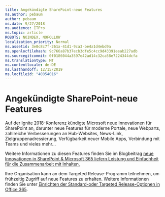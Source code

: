 ```yaml
---
title: Angekündigte SharePoint-neue Features
ms.author: pebaum
author: pebaum
ms.date: 9/27/2018
ms.audience: ITPro
ms.topic: article
ROBOTS: NOINDEX, NOFOLLOW
localization_priority: Normal
ms.assetid: 3e0c8c7f-261a-41d1-9ca3-be4a1d4ebd9a
ms.openlocfilehash: 9c766a87b37ecb3dfe5c4cc9d43391eeab227adb
ms.sourcegitcommit: 0f0186044a3597e42ad14c32ca58e7224344dcfa
ms.translationtype: MT
ms.contentlocale: de-DE
ms.lasthandoff: 12/15/2019
ms.locfileid: "40054016"
---
```

# <a name="sharepoint-new-features-announced"></a>Angekündigte SharePoint-neue Features

Auf der Ignite 2018-Konferenz kündigte Microsoft neue Innovationen für SharePoint an, darunter neue Features für moderne Portale, neue Webparts, zahlreiche Verbesserungen an Hub-Websites, News-Link, Zielgruppenadressierung, Verfügbarkeit neuer Mobile Apps, Verbindung mit Teams und vieles mehr...
  
Weitere Informationen zu diesen Features finden Sie im Blogbeitrag [neue Innovationen in SharePoint &amp; Microsoft 365 liefern Leistung und Einfachheit für die Zusammenarbeit mit Inhalten.](https://go.microsoft.com/fwlink/?linkid=2026502)
  
Ihre Organisation kann an dem Targeted Release-Programm teilnehmen, um frühzeitig Zugriff auf neue Features zu erhalten. Weitere Informationen finden Sie unter [Einrichten der Standard-oder Targeted Release-Optionen in Office 365](https://docs.microsoft.com/office365/admin/manage/release-options-in-office-365).
